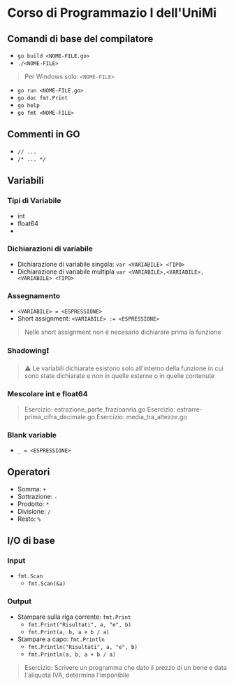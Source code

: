 # Corso di Programmazio I dell'UniMi

## Comandi di base del compilatore
- `go build <NOME-FILE.go>`
- `./<NOME-FILE>`
> Per Windows solo: `<NOME-FILE>`
- `go run <NOME-FILE.go>`
- `go doc fmt.Print`
- `go help`
- `go fmt <NOME-FILE>`

## Commenti in GO
- `// ...`
- `/* ... */`

## Variabili
### Tipi di Variabile
- int
- float64
-

### Dichiarazioni di variabile
- Dichiarazione di variabile singola: `var <VARIABILE> <TIPO>`
- Dichiarazione di variabile multipla `var <VARIABILE>,<VARIABILE>,<VARIABILE> <TIPO>`
### Assegnamento
- `<VARIABILE> = <ESPRESSIONE>`
- Short assignment: `<VARIABILE> := <ESPRESSIONE>`
> Nelle short assignment non è necesario dichiarare prima la funzione
### Shadowing❗️
> ⚠️ Le variabili dichiarate esistono solo all'interno della funzione in cui sono state dichiarate e non in quelle esterne o in quelle contenute
### Mescolare int e float64
> Esercizio: estrazione_parte_frazioanria.go
> Esercizio: estrarre-prima_cifra_decimale.go
> Esercizio: media_tra_altezze.go
### Blank variable
- `_ = <ESPRESSIONE>`

## Operatori
- Somma: `+`
- Sottrazione: `-`
- Prodotto: `*`
- Divisione: `/`
- Resto: `%`

## I/O di base
### Input
- `fmt.Scan`
    - `fmt.Scan(&a)`
### Output
- Stampare sulla riga corrente: `fmt.Print`
    - `fmt.Print("Risultati", a, "e", b)`
    - `fmt.Print(a, b, a + b / a)`
- Stampare a capo: `fmt.Println`
    - `fmt.Println("Risultati", a, "e", b)`
    - `fmt.Println(a, b, a + b / a)`

> Esercizio: Scrivere un programma che dato il prezzo di un bene e data l'aliquota IVA, determina l'imponibile


